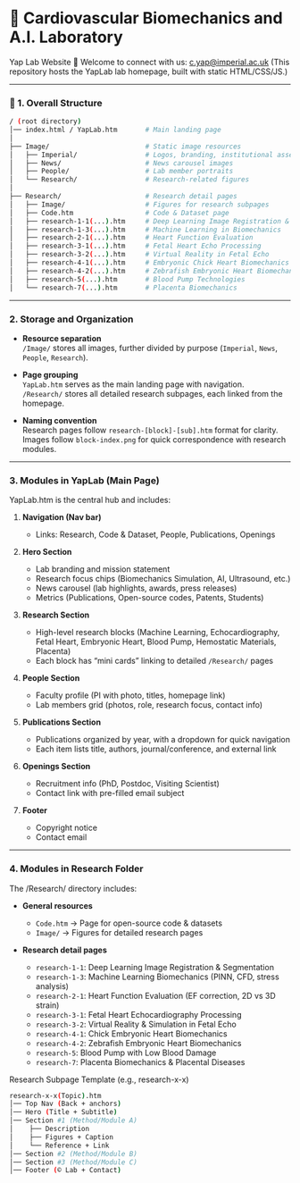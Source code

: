 # 🔬 Cardiovascular Biomechanics and A.I. Laboratory
Yap Lab Website
📧 Welcome to connect with us: [c.yap@imperial.ac.uk](mailto:c.yap@imperial.ac.uk)
(This repository hosts the YapLab lab homepage, built with static HTML/CSS/JS.)

---

### 📂 1. Overall Structure
```bash
/ (root directory)
│── index.html / YapLab.htm       # Main landing page
│
├── Image/                        # Static image resources
│   ├── Imperial/                 # Logos, branding, institutional assets
│   ├── News/                     # News carousel images
│   ├── People/                   # Lab member portraits
│   └── Research/                 # Research-related figures
│
├── Research/                     # Research detail pages
│   ├── Image/                    # Figures for research subpages
│   ├── Code.htm                  # Code & Dataset page
│   ├── research-1-1(...).htm     # Deep Learning Image Registration & Segmentation
│   ├── research-1-3(...).htm     # Machine Learning in Biomechanics
│   ├── research-2-1(...).htm     # Heart Function Evaluation
│   ├── research-3-1(...).htm     # Fetal Heart Echo Processing
│   ├── research-3-2(...).htm     # Virtual Reality in Fetal Echo
│   ├── research-4-1(...).htm     # Embryonic Chick Heart Biomechanics
│   ├── research-4-2(...).htm     # Zebrafish Embryonic Heart Biomechanics
│   ├── research-5(...).htm       # Blood Pump Technologies
│   └── research-7(...).htm       # Placenta Biomechanics
```
---

### 2. Storage and Organization

- **Resource separation**  
  `/Image/` stores all images, further divided by purpose (`Imperial`, `News`, `People`, `Research`).  

- **Page grouping**  
  `YapLab.htm` serves as the main landing page with navigation.  
  `/Research/` stores all detailed research subpages, each linked from the homepage.  

- **Naming convention**  
  Research pages follow `research-[block]-[sub].htm` format for clarity.  
  Images follow `block-index.png` for quick correspondence with research modules.  

---

### 3. Modules in YapLab (Main Page)

YapLab.htm is the central hub and includes:

1. **Navigation (Nav bar)**  
   - Links: Research, Code & Dataset, People, Publications, Openings  

2. **Hero Section**  
   - Lab branding and mission statement  
   - Research focus chips (Biomechanics Simulation, AI, Ultrasound, etc.)  
   - News carousel (lab highlights, awards, press releases)  
   - Metrics (Publications, Open-source codes, Patents, Students)  

3. **Research Section**  
   - High-level research blocks (Machine Learning, Echocardiography, Fetal Heart, Embryonic Heart, Blood Pump, Hemostatic Materials, Placenta)  
   - Each block has “mini cards” linking to detailed `/Research/` pages  

4. **People Section**  
   - Faculty profile (PI with photo, titles, homepage link)  
   - Lab members grid (photos, role, research focus, contact info)  

5. **Publications Section**  
   - Publications organized by year, with a dropdown for quick navigation  
   - Each item lists title, authors, journal/conference, and external link  

6. **Openings Section**  
   - Recruitment info (PhD, Postdoc, Visiting Scientist)  
   - Contact link with pre-filled email subject  

7. **Footer**  
   - Copyright notice  
   - Contact email  

---

### 4. Modules in Research Folder

The /Research/ directory includes:
- **General resources**  
  - `Code.htm` → Page for open-source code & datasets  
  - `Image/` → Figures for detailed research pages  

- **Research detail pages**  
  - `research-1-1`: Deep Learning Image Registration & Segmentation  
  - `research-1-3`: Machine Learning Biomechanics (PINN, CFD, stress analysis)  
  - `research-2-1`: Heart Function Evaluation (EF correction, 2D vs 3D strain)  
  - `research-3-1`: Fetal Heart Echocardiography Processing  
  - `research-3-2`: Virtual Reality & Simulation in Fetal Echo  
  - `research-4-1`: Chick Embryonic Heart Biomechanics  
  - `research-4-2`: Zebrafish Embryonic Heart Biomechanics  
  - `research-5`: Blood Pump with Low Blood Damage  
  - `research-7`: Placenta Biomechanics & Placental Diseases  

Research Subpage Template (e.g., research-x-x)

```bash
research-x-x(Topic).htm
│── Top Nav (Back + anchors)
│── Hero (Title + Subtitle)
│── Section #1 (Method/Module A)
│    ├── Description
│    ├── Figures + Caption
│    └── Reference + Link
│── Section #2 (Method/Module B)
│── Section #3 (Method/Module C)
│── Footer (© Lab + Contact)
```
